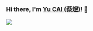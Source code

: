 ### Hi there, I'm [Yu CAI (蔡煜)](https://caiyu6666.github.io/)! 👋

<img src="https://github-readme-stats.vercel.app/api?username=caiyu6666&show_icons=true&theme=github_dark&hide_title=false" />

<!--
**caiyu6666/caiyu6666** is a ✨ _special_ ✨ repository because its `README.md` (this file) appears on your GitHub profile.

Here are some ideas to get you started:

- 🔭 I’m currently working on ...
- 🌱 I’m currently learning ...
- 👯 I’m looking to collaborate on ...
- 🤔 I’m looking for help with ...
- 💬 Ask me about ...
- 📫 How to reach me: ...
- 😄 Pronouns: ...
- ⚡ Fun fact: ...
-->
